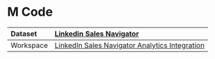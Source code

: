 



# M Code

|Dataset|[Linkedin Sales Navigator](./../Linkedin-Sales-Navigator.md)|
| :--- | :--- |
|Workspace|[LinkedIn Sales Navigator Analytics Integration](../../Workspaces/LinkedIn-Sales-Navigator-Analytics-Integration.md)|
